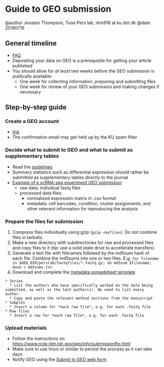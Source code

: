 # Guide to GEO submission
@author Jonatan Thompson, Tune Pers lab, rkm916 at ku dot dk
@date 20190716

## General timeline
* [FAQ](https://www.ncbi.nlm.nih.gov/geo/info/faq.html#whenaccessions)
* Depositing your data on GEO is a prerequisite for getting your article published
* You should allow for *at least* two weeks before the GEO submission is publically available:
  * One week for collecting information, preparing and submitting files
  * One week for review of your GEO submission and making changes if necessary

## Step-by-step guide 
### Create a GEO account
  * [link](https://www.ncbi.nlm.nih.gov/account/register/?back_url=/geo/submitter/) 
  * The confirmation email may get held up by the KU spam filter 
### Decide what to submit to GEO and what to submit as supplementary tables
  * Read the [guidelines](https://www.ncbi.nlm.nih.gov/geo/info/seq.html)
  * Summary statistics such as differential expression should rather be submitted as supplementary tables directly to the journal  
  * [Example of a scRNA-seq experiment GEO submission](https://www.ncbi.nlm.nih.gov/geo/query/acc.cgi?acc=GSE130710)
    * raw data: individual fastq files 
    * processed data files: 
       * normalized expression matrix in .csv format
       * metadata: cell barcodes, condition, cluster assignments, and other relevant information for reproducing the analysis
### Prepare the files for submission
  1. Compress files individually using gzip (`gzip <myfile>`). Do *not* combine files in tarballs.
  2. Make a new directory with subdirectories for raw and processed files and copy files to it (tip: use a solid state drive to accellerate transfers)
  3. Generate a text file with filenames followed by the md5sum hash of each file. Combine the md5sums into one or two files. E.g. `for filename in $GEO_DIR/perslab/fastqfiles/*.fastq.gz; do md5sum $filename; done > md5sums.txt`   
  4. Download and complete the [metadata spreadsheet template](https://www.ncbi.nlm.nih.gov/geo/info/examples/seq_template_v2.1.xls)
    
    * Series
      * List the authors who have specifically worked on the data being submitted, as well as the last author(s). No need to list every author.
      * Copy and paste the relevant method sections from the manuscript
    * Samples
      * Insert a column for *each raw file*, e.g. for each .fastq file 
    * Raw files
      * Insert a row for *each raw file*, e.g. for each .fastq file
### Upload materials
  * Follow the instructions on https://www.ncbi.nlm.nih.gov/geo/info/submissionftp.html
  * Make sure to use tmux or similar to persist the process as it can take days
  * Notify GEO using the [Submit to GEO web form](https://submit.ncbi.nlm.nih.gov/geo/submission/)

